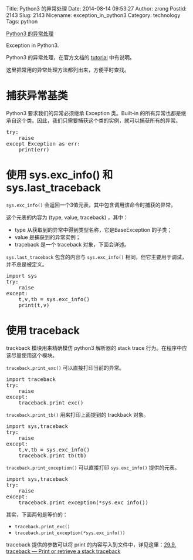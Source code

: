 Title: Python3 的异常处理
Date: 2014-08-14 09:53:27
Author: zrong
Postid: 2143
Slug: 2143
Nicename: exception_in_python3
Category: technology
Tags: python

[Python3 的异常处理](http://zengrong.net/post/2143.htm)

Exception in Python3.

Python3 的异常处理，在官方文档的 [tutorial][1] 中有说明。

这里把常用的异常处理方法都列出来，方便平时查找。

# 捕获异常基类

Python3 要求我们的异常必须继承 Exception 类。Built-in 的所有异常也都是继承自这个类。因此，我们只需要捕获这个类的实例，就可以捕获所有的异常。

<pre lang="python">
try:
	raise
except Exception as err:
	print(err)
</pre>
<!--more-->
# 使用 sys.exc_info() 和 sys.last_traceback

`sys.exc_info()` 会返回一个3值元表，其中包含调用该命令时捕获的异常。

这个元表的内容为 (type, value, traceback) ，其中：

* type 从获取到的异常中得到类型名称，它是BaseException 的子类；
* value 是捕获到的异常实例；
* traceback 是一个 traceback 对象，下面会详述。

`sys.last_traceback` 包含的内容与 `sys.exc_info()` 相同，但它主要用于调试，并不总是被定义。

<pre lang="python">
import sys
try:
	raise
except:
	t,v,tb = sys.exc_info()
	print(t,v)
</pre>

# 使用 traceback

trackback 模块用来精确模仿 python3 解析器的 stack trace 行为。在程序中应该尽量使用这个模块。

`traceback.print_exc()` 可以直接打印当前的异常。

<pre lang="python">
import traceback
try:
	raise
except:
	traceback.print_exc()
</pre>

`traceback.print_tb()` 用来打印上面提到的 trackback 对象。

<pre lang="python">
import sys,traceback
try:
	raise
except:
	t,v,tb = sys.exc_info()
	traceback.print_tb(tb)
</pre>

`traceback.print_exception()` 可以直接打印 `sys.exc_info()` 提供的元表。

<pre lang="python">
import sys,traceback
try:
	raise
except:
	traceback.print_exception(*sys.exc_info())
</pre>

其实，下面两句是等价的：

* `traceback.print_exc()`
* `traceback.print_exception(*sys.exc_info())`

traceback 提供的参数可以将 print 的内容写入到文件中，详见这里：[29.9. traceback — Print or retrieve a stack traceback][2]

[1]: https://docs.python.org/3/tutorial/errors.html
[2]: https://docs.python.org/3/library/traceback.html?highlight=print_tb#traceback.print_exc

